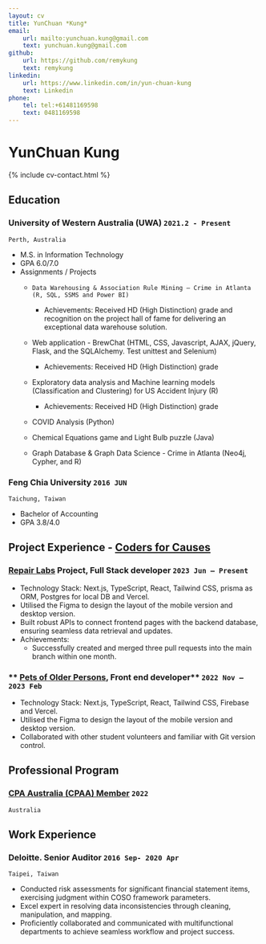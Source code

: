 ```yaml
---
layout: cv
title: YunChuan *Kung*
email:
    url: mailto:yunchuan.kung@gmail.com
    text: yunchuan.kung@gmail.com
github:
    url: https://github.com/remykung
    text: remykung
linkedin:
    url: https://www.linkedin.com/in/yun-chuan-kung
    text: Linkedin
phone:
    tel: tel:+61481169598
    text: 0481169598
---
```


# YunChuan **Kung**

<!--
include contact information from the front matter
Supported arguments:
    - homepage: url, text
    - phone
    - email
-->

{% include cv-contact.html %}

<!--
print format: use --- to separate pages
-->

## Education

### **University of Western Australia (UWA)** `2021.2 - Present`

```
Perth, Australia
```

-   M.S. in Information Technology
-   GPA 6.0/7.0
-   Assignments / Projects
    -     Data Warehousing & Association Rule Mining – Crime in Atlanta (R, SQL, SSMS and Power BI)

        -   Achievements: Received HD (High Distinction) grade and recognition on the project hall of fame for delivering an exceptional data warehouse solution.

    -   Web application - BrewChat (HTML, CSS, Javascript, AJAX, jQuery, Flask, and the SQLAlchemy. Test unittest and Selenium)

        -   Achievements: Received HD (High Distinction) grade

    -   Exploratory data analysis and Machine learning models (Classification and Clustering) for US Accident Injury (R)
        -   Achievements: Received HD (High Distinction) grade
    -   COVID Analysis (Python)
    -   Chemical Equations game and Light Bulb puzzle (Java)
    -   Graph Database & Graph Data Science - Crime in Atlanta (Neo4j, Cypher, and R)

### **Feng Chia University** `2016 JUN`

```
Taichung, Taiwan
```

-   Bachelor of Accounting
-   GPA 3.8/4.0


## Project Experience - [Coders for Causes](https://codersforcauses.org)

### **[Repair Labs](https://github.com/codersforcauses/repair-labs) Project, Full Stack developer** `2023 Jun – Present`

-   Technology Stack: Next.js, TypeScript, React, Tailwind CSS, prisma as ORM, Postgres for local DB and Vercel.
-   Utilised the Figma to design the layout of the mobile version and desktop version.
-   Built robust APIs to connect frontend pages with the backend database, ensuring seamless data retrieval and updates.
-   Achievements:
    -   Successfully created and merged three pull requests into the main branch within one month.

### ** [Pets of Older Persons](https://www.poopswa.org.au), Front end developer** `2022 Nov – 2023 Feb`
-   Technology Stack: Next.js, TypeScript, React, Tailwind CSS, Firebase and Vercel.
-   Utilised the Figma to design the layout of the mobile version and desktop version.
-   Collaborated with other student volunteers and familiar with Git version control.

## Professional Program

### **[CPA Australia (CPAA) Member](https://www.cpaaustralia.com.au)** `2022`

```
Australia
```

## Work Experience

### **Deloitte.  Senior Auditor** `2016 Sep- 2020 Apr`

```
Taipei, Taiwan
```

-   Conducted risk assessments for significant financial statement items, exercising judgment within COSO framework parameters.
-   Excel expert in resolving data inconsistencies through cleaning, manipulation, and mapping.
-   Proficiently collaborated and communicated with multifunctional departments to achieve seamless workflow and project success.
<!-- ### Footer
Last updated: Feb 2023 -->
